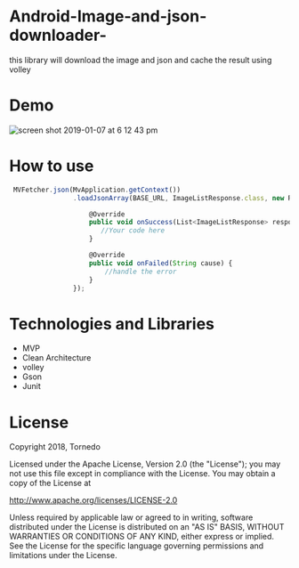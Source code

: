
# Android-Image-and-json-downloader-
this library will download the image and json and cache the result using volley
# Demo
![screen shot 2019-01-07 at 6 12 43 pm](https://user-images.githubusercontent.com/7686968/50767673-e6a62f80-12a7-11e9-88e1-66037714c1de.png)

# How to use
```javascript
 MVFetcher.json(MvApplication.getContext())
                .loadJsonArray(BASE_URL, ImageListResponse.class, new ResponseListener<List<ImageListResponse>>() {

                    @Override
                    public void onSuccess(List<ImageListResponse> response) {
                       //Your code here
                    }

                    @Override
                    public void onFailed(String cause) {
                        //handle the error
                    }
                });
```

# Technologies and Libraries
* MVP
* Clean Architecture
* volley
* Gson
* Junit

# License
Copyright 2018, Tornedo

Licensed under the Apache License, Version 2.0 (the "License");
you may not use this file except in compliance with the License.
You may obtain a copy of the License at

   http://www.apache.org/licenses/LICENSE-2.0

Unless required by applicable law or agreed to in writing, software
distributed under the License is distributed on an "AS IS" BASIS,
WITHOUT WARRANTIES OR CONDITIONS OF ANY KIND, either express or implied.
See the License for the specific language governing permissions and
limitations under the License.
